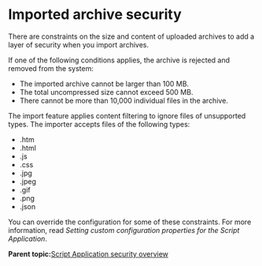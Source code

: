 # Imported archive security 

There are constraints on the size and content of uploaded archives to add a layer of security when you import archives.

If one of the following conditions applies, the archive is rejected and removed from the system:

-   The imported archive cannot be larger than 100 MB.
-   The total uncompressed size cannot exceed 500 MB.
-   There cannot be more than 10,000 individual files in the archive.

The import feature applies content filtering to ignore files of unsupported types. The importer accepts files of the following types:

-   .htm
-   .html
-   .js
-   .css
-   .jpg
-   .jpeg
-   .gif
-   .png
-   .json

You can override the configuration for some of these constraints. For more information, read *Setting custom configuration properties for the Script Application*.

**Parent topic:**[Script Application security overview ](../script-portlet/security.md)

